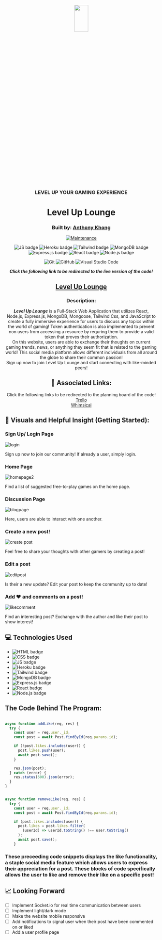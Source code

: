 <div align="center">
  
<img src="https://user-images.githubusercontent.com/116925227/232105248-9d013d14-7e46-4a74-a1f5-7e61e5ccadc9.png" width="30%" height="15%" />

### LEVEL UP YOUR GAMING EXPERIENCE

# Level Up Lounge

### Built by: **[Anthony Khong](https://www.linkedin.com/in/anthonykhong956/)**

[![Maintenance](https://img.shields.io/badge/Maintained%3F-yes-green.svg)](https://GitHub.com/Naereen/StrapDown.js/graphs/commit-activity)

![JS badge](https://img.shields.io/badge/JavaScript-323330?style=for-the-badge&logo=javascript&logoColor=F7DF1E)
![Heroku badge](https://img.shields.io/badge/Heroku-430098?style=for-the-badge&logo=heroku&logoColor=white)
![Tailwind badge](https://img.shields.io/badge/Tailwind_CSS-38B2AC?style=for-the-badge&logo=tailwind-css&logoColor=white)
![MongoDB badge](https://img.shields.io/badge/MongoDB-4EA94B?style=for-the-badge&logo=mongodb&logoColor=white)
![Express.js badge](https://img.shields.io/badge/Express.js-000000?style=for-the-badge&logo=express&logoColor=white)
![React badge](https://img.shields.io/badge/React-20232A?style=for-the-badge&logo=react&logoColor=61DAFB)
![Node.js badge](https://img.shields.io/badge/Node.js-339933?style=for-the-badge&logo=nodedotjs&logoColor=white)

![Git](https://img.shields.io/badge/GIT-E44C30?style=for-the-badge&logo=git&logoColor=white)
![GitHub](https://img.shields.io/badge/GitHub-100000?style=for-the-badge&logo=github&logoColor=white)
![Visual Studio Code](https://img.shields.io/badge/Visual_Studio_Code-0078D4?style=for-the-badge&logo=visual%20studio%20code&logoColor=white)

  
**_Click the following link to be redirected to the live version of the code!_**

## [Level Up Lounge](https://level-up-lounge.herokuapp.com/)

### Description:

  **_Level Up Lounge_** is a Full-Stack Web Application that utilizes React, Node.js, Express.js, MongoDB, Mongoose, Tailwind Css, and JavaScript to create a fully immersive experience for users to discuss any topics within the world of gaming! Token authentication is also implemented to prevent non users from accessing a resource by requring them to provide a valid token that proves their authorization.
<br />
On this website, users are able to exchange their thoughts on current gaming trends, news, or anything they seem fit that is related to the gaming world! This social media platform allows different individuals from all around the globe to share their common passion!
<br />
Sign up now to join Level Up Lounge and start connecting with like-minded peers!

## :link: Associated Links:

Click the following links to be redirected to the planning board of the code! 
<br />
[Trello](https://trello.com/b/dz8CgLXN/level-up-lounge-user-stories)
<br />
[Whimsical](https://whimsical.com/project-3-LGxmfKn8LX6w1NzJqdiH9w)
  
</div>

## :camera_flash: Visuals and Helpful Insight (Getting Started):

### Sign Up/ Login Page

![login](https://user-images.githubusercontent.com/116925227/233503742-c691439e-e997-455a-a124-c74214942fdc.gif)

Sign up now to join our community! If already a user, simply login.

### Home Page

![homepage2](https://user-images.githubusercontent.com/116925227/233504117-09f9b0b0-338d-47f6-886a-417ea033f9a9.gif)

Find a list of suggested free-to-play games on the home page.

### Discussion Page

![blogpage](https://user-images.githubusercontent.com/116925227/233504217-bcbc0c0c-f84f-4a56-b221-4e0495f21639.gif)

Here, users are able to interact with one another.

### Create a new post!

![create post](https://user-images.githubusercontent.com/116925227/233504261-93d6a8c7-f2cf-4c6d-abec-4ed7b3db8c48.gif)

Feel free to share your thoughts with other gamers by creating a post!

### Edit a post

![editpost](https://user-images.githubusercontent.com/116925227/233504816-bb3fe939-280f-4a3c-862e-430b022873ce.gif)

Is their a new update? Edit your post to keep the community up to date!

### Add :heart: and comments on a post!

![likecomment](https://user-images.githubusercontent.com/116925227/233504640-bf5f5321-ed5e-40d2-8eea-34ea9382f402.gif)

Find an interesting post? Exchange with the author and like their post to show interest!

## :computer: Technologies Used

- ![HTML badge](https://img.shields.io/badge/HTML5-E34F26?style=for-the-badge&logo=html5&logoColor=white)
- ![CSS badge](https://img.shields.io/badge/CSS3-1572B6?style=for-the-badge&logo=css3&logoColor=white)
- ![JS badge](https://img.shields.io/badge/JavaScript-323330?style=for-the-badge&logo=javascript&logoColor=F7DF1E)
- ![Heroku badge](https://img.shields.io/badge/Heroku-430098?style=for-the-badge&logo=heroku&logoColor=white)
- ![Tailwind badge](https://img.shields.io/badge/Tailwind_CSS-38B2AC?style=for-the-badge&logo=tailwind-css&logoColor=white)
- ![MongoDB badge](https://img.shields.io/badge/MongoDB-4EA94B?style=for-the-badge&logo=mongodb&logoColor=white)
- ![Express.js badge](https://img.shields.io/badge/Express.js-000000?style=for-the-badge&logo=express&logoColor=white)
- ![React badge](https://img.shields.io/badge/React-20232A?style=for-the-badge&logo=react&logoColor=61DAFB)
- ![Node.js badge](https://img.shields.io/badge/Node.js-339933?style=for-the-badge&logo=nodedotjs&logoColor=white)

## The Code Behind The Program:

```javascript

async function addLike(req, res) {
  try {
    const user = req.user._id;
    const post = await Post.findById(req.params.id);

    if (!post.likes.includes(user)) {
      post.likes.push(user);
      await post.save();
    }

    res.json(post);
  } catch (error) {
    res.status(500).json(error);
  }
}

```

```javascript

async function removeLike(req, res) {
  try {
    const user = req.user._id;
    const post = await Post.findById(req.params.id);

    if (post.likes.includes(user)) {
      post.likes = post.likes.filter(
        (userId) => userId.toString() !== user.toString()
      );
      await post.save();
    }

```

### These preceeding code snippets displays the like functionality, a staple social media feature which allows users to express their appreciation for a post. These blocks of code specifically allows the user to like and remove their like on a specific post!

## :chart_with_upwards_trend: Looking Forward

- [ ] Implement Socket.io for real time communication between users
- [ ] Implement light/dark mode
- [ ] Make the website mobile responsive
- [ ] Add notifications to signal user when their post have been commented on or liked
- [ ] Add a user profile page
